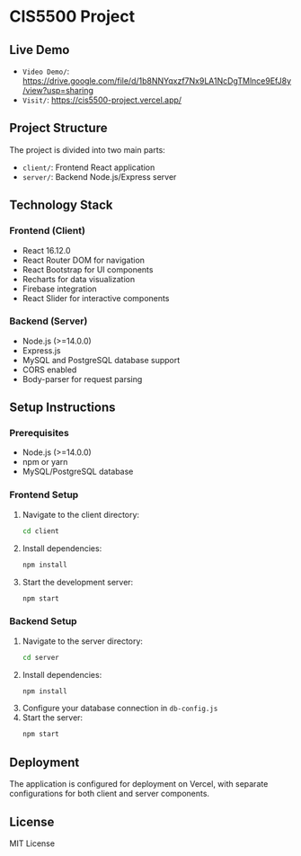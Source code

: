 # CIS5500 Project

## Live Demo

- `Video Demo/`: https://drive.google.com/file/d/1b8NNYqxzf7Nx9LA1NcDgTMlnce9EfJ8y/view?usp=sharing
- `Visit/`: https://cis5500-project.vercel.app/

## Project Structure

The project is divided into two main parts:
- `client/`: Frontend React application
- `server/`: Backend Node.js/Express server

## Technology Stack

### Frontend (Client)
- React 16.12.0
- React Router DOM for navigation
- React Bootstrap for UI components
- Recharts for data visualization
- Firebase integration
- React Slider for interactive components

### Backend (Server)
- Node.js (>=14.0.0)
- Express.js
- MySQL and PostgreSQL database support
- CORS enabled
- Body-parser for request parsing

## Setup Instructions

### Prerequisites
- Node.js (>=14.0.0)
- npm or yarn
- MySQL/PostgreSQL database

### Frontend Setup
1. Navigate to the client directory:
   ```bash
   cd client
   ```
2. Install dependencies:
   ```bash
   npm install
   ```
3. Start the development server:
   ```bash
   npm start
   ```

### Backend Setup
1. Navigate to the server directory:
   ```bash
   cd server
   ```
2. Install dependencies:
   ```bash
   npm install
   ```
3. Configure your database connection in `db-config.js`
4. Start the server:
   ```bash
   npm start
   ```

## Deployment

The application is configured for deployment on Vercel, with separate configurations for both client and server components.

## License

MIT License


